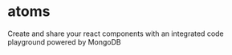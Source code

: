 # atoms

Create and share your react components with an integrated code playground powered by MongoDB
